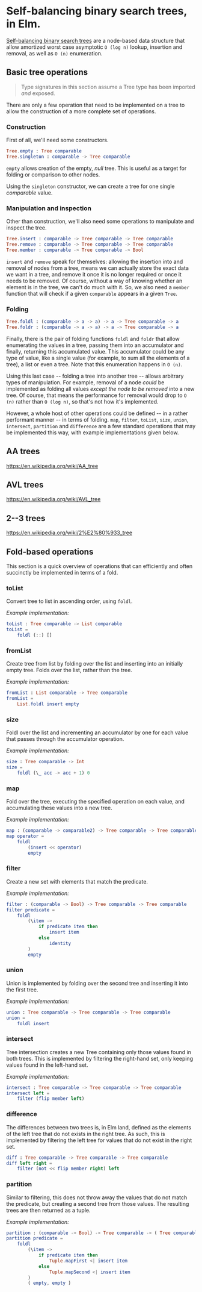 # Self-balancing binary search trees, in Elm.

[Self-balancing binary search trees](https://en.wikipedia.org/wiki/Self-balancing_binary_search_tree) are a node-based data structure that allow amortized worst case asymptotic `O (log n)` lookup, insertion and removal, as well as `O (n)` enumeration.

## Basic tree operations

> Type signatures in this section assume a Tree type has been imported *and*
> exposed.

There are only a few operation that need to be implemented on a tree to allow
the construction of a more complete set of operations.

### Construction

First of all, we'll need some constructors.

```elm
Tree.empty : Tree comparable
Tree.singleton : comparable -> Tree comparable
```

`empty` allows creation of the empty, *null* tree. This is useful as a target
for folding or comparison to other nodes.

Using the `singleton` constructor, we can create a tree for one single *comparable* value.

### Manipulation and inspection

Other than construction, we'll also need some operations to manipulate and
inspect the tree.

```elm
Tree.insert : comparable -> Tree comparable -> Tree comparable
Tree.remove : comparable -> Tree comparable -> Tree comparable
Tree.member : comparable -> Tree comparable -> Bool
```

`insert` and `remove` speak for themselves: allowing the insertion into and
removal of nodes from a tree, means we can actually store the exact data we
want in a tree, and remove it once it is no longer required or once it needs to
be removed. Of course, without a way of knowing whether an element is in the
tree, we can't do much with it. So, we also need a `member` function that will
check if a given `comparable` appears in a given `Tree`.

### Folding

```elm
Tree.foldl : (comparable -> a -> a) -> a -> Tree comparable -> a
Tree.foldr : (comparable -> a -> a) -> a -> Tree comparable -> a
```

Finally, there is the pair of folding functions `foldl` and `foldr` that allow
enumerating the values in a tree, passing them into an accumulator and finally,
returning this accumulated value. This accumulator could be any type of value,
like a single value (for example, to sum all the elements of a tree), a list or even a tree. Note that this enumeration happens in `O (n)`.

Using this last case -- folding a tree into another tree -- allows arbitrary
types of manipulation. For example, removal of a node *could* be implemented as
folding all values *except the node to be removed* into a new tree. Of course,
that means the performance for removal would drop to `O (n)` rather than `O
(log n)`, so that's not how it's implemented.

However, a whole host of other operations could be defined -- in a rather
performant manner -- in terms of folding. `map`, `filter`, `toList`, `size`,
`union`, `intersect`, `partition` and `difference` are a few standard
operations that may be implemented this way, with example implementations given
below.

## AA trees

https://en.wikipedia.org/wiki/AA_tree

## AVL trees

https://en.wikipedia.org/wiki/AVL_tree

## 2--3 trees

https://en.wikipedia.org/wiki/2%E2%80%933_tree

## Fold-based operations

This section is a quick overview of operations that can efficiently and often
succinctly be implemented in terms of a fold.

### toList

Convert tree to list in ascending order, using `foldl`.

*Example implementation:*

```elm
toList : Tree comparable -> List comparable
toList =
    foldl (::) []
```

### fromList

Create tree from list by folding over the list and inserting into an initially empty tree. Folds over the list, rather than the tree.

*Example implementation:*

```elm
fromList : List comparable -> Tree comparable
fromList =
    List.foldl insert empty
```

### size

Foldl over the list and incrementing an accumulator by one for each value that passes through the accumulator operation.

*Example implementation:*

```elm
size : Tree comparable -> Int
size =
    foldl (\_ acc -> acc + 1) 0
```

### map

Fold over the tree, executing the specified operation on each value, and
accumulating these values into a new tree.

*Example implementation:*

```elm
map : (comparable -> comparable2) -> Tree comparable -> Tree comparable2
map operator =
    foldl
        (insert << operator)
        empty
```

### filter

Create a new set with elements that match the predicate.

*Example implementation:*

```elm
filter : (comparable -> Bool) -> Tree comparable -> Tree comparable
filter predicate =
    foldl
        (\item ->
            if predicate item then
                insert item
            else
                identity
        )
        empty
```

### union

Union is implemented by folding over the second tree and inserting it into the
first tree.

*Example implementation:*

```elm
union : Tree comparable -> Tree comparable -> Tree comparable
union =
    foldl insert
```

### intersect

Tree intersection creates a new Tree containing only those values found in both
trees. This is implemented by filtering the right-hand set, only keeping values
found in the left-hand set.

*Example implementation:*

```elm
intersect : Tree comparable -> Tree comparable -> Tree comparable
intersect left =
    filter (flip member left)
```

### difference

The differences between two trees is, in Elm land, defined as the elements of
the left tree that do not exists in the right tree. As such, this is
implemented by filtering the left tree for values that do not exist in the
right set.

```elm
diff : Tree comparable -> Tree comparable -> Tree comparable
diff left right =
    filter (not << flip member right) left
```

### partition

Similar to filtering, this does not throw away the values that do not match the
predicate, but creating a second tree from those values. The resulting trees
are then returned as a tuple.

*Example implementation:*

```elm
partition : (comparable -> Bool) -> Tree comparable -> ( Tree comparable, Tree comparable )
partition predicate =
    foldl
        (\item ->
            if predicate item then
                Tuple.mapFirst <| insert item
            else
                Tuple.mapSecond <| insert item
        )
        ( empty, empty )
```
